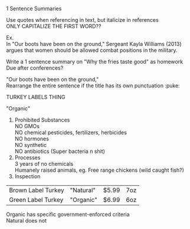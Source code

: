 1 Sentence Summaries
   

Use quotes when referencing in text, but italicize in references  
ONLY CAPITALIZE THE FIRST WORD??
 
Ex.  
In "Our boots have been on the ground," Sergeant Kayla Williams (2013) argues that women should be allowed combat positions in the military.
 
Write a 1 sentence summary on "Why the fries taste good" as homework  
Due after conferences?

"Our boots have been on the ground,"  
Rearrange the entire sentence if the title has its own punctuation :puke:
 
TURKEY LABELS THING
 
"Organic"  
1) Prohibited Substances  
NO GMOs  
NO chemical pesticides, fertilizers, herbicides  
NO hormones  
NO synthetic  
NO antibiotics (Super bacteria n shit)  
2) Processes  
3 years of no chemicals  
Humanely raised animals, eg. Free range chickens (wild caught fish?)  
3) Inspection
 
|   |   |   |   |
|---|---|---|---|
|Brown Label Turkey|"Natural"|$5.99|7oz|
|Green Label Turkey|"Organic"|$6.99|6oz|

Organic has specific government-enforced criteria  
Natural does not